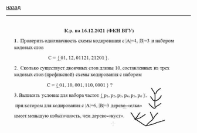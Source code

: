 [назад](../../../mkn/mkn-1-1.md#Дискретная-математика)
***

![матанализ практика демоверсия](../../../images/dm/practice/att3/dm-pi/pr1.jpg)
